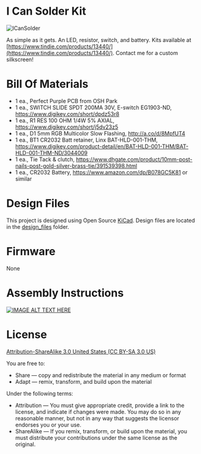 I Can Solder Kit
============

![ICanSolder](images/project.JPG) 

As simple as it gets.  An LED, resistor, switch, and battery.
Kits available at [https://www.tindie.com/products/13440/](https://www.tindie.com/products/13440/).  Contact me for a custom silkscreen!


Bill Of Materials
=================
  
- 1 ea., Perfect Purple PCB from OSH Park
- 1 ea., SWITCH SLIDE SPDT 200MA 30V, E-switch EG1903-ND, https://www.digikey.com/short/dpdz53r8
- 1 ea., R1 RES 100 OHM 1/4W 5% AXIAL, https://www.digikey.com/short/j5dv23z5
- 1 ea., D1 5mm RGB Multicolor Slow Flashing, http://a.co/d/8MpfUT4
- 1 ea., BT1 CR2032 Batt retainer, Linx BAT-HLD-001-THM, https://www.digikey.com/product-detail/en/BAT-HLD-001-THM/BAT-HLD-001-THM-ND/3044009
- 1 ea., Tie Tack & clutch, https://www.dhgate.com/product/10mm-post-nails-post-gold-silver-brass-tie/391539398.html
- 1 ea., CR2032 Battery, https://www.amazon.com/dp/B078GC5K81 or similar


Design Files
============
This project is designed using Open Source [KiCad](http://kicad-pcb.org/). Design files are located in the [design_files](design_files/) folder.  

Firmware
========
None

Assembly Instructions
=====================
[![IMAGE ALT TEXT HERE](https://img.youtube.com/vi/mBR9w3OL5rk/0.jpg)](https://www.youtube.com/watch?v=mBR9w3OL5rk)


License
=======
[Attribution-ShareAlike 3.0 United States (CC BY-SA 3.0 US)](https://creativecommons.org/licenses/by-sa/3.0/us/)

You are free to:

- Share — copy and redistribute the material in any medium or format
- Adapt — remix, transform, and build upon the material

Under the following terms:

- Attribution — You must give appropriate credit, provide a link to the license, and indicate if changes were made. You may do so in any reasonable manner, but not in any way that suggests the licensor endorses you or your use.
- ShareAlike — If you remix, transform, or build upon the material, you must distribute your contributions under the same license as the original.
